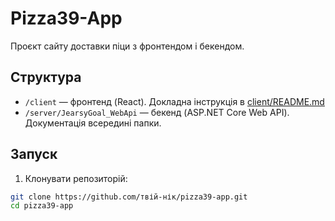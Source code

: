 # Pizza39-App

Проєкт сайту доставки піци з фронтендом і бекендом.

## Структура

- `/client` — фронтенд (React). Докладна інструкція в [client/README.md](client/README.md)
- `/server/JearsyGoal_WebApi` — бекенд (ASP.NET Core Web API). Документація всередині папки.

## Запуск

1. Клонувати репозиторій:

```bash
git clone https://github.com/твій-нік/pizza39-app.git
cd pizza39-app
